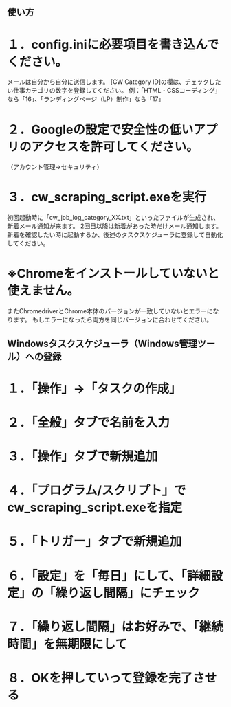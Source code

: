 ## 使い方
# １．config.iniに必要項目を書き込んでください。
メールは自分から自分に送信します。
[CW Category ID]の欄は、チェックしたい仕事カテゴリの数字を登録してください。
例：「HTML・CSSコーディング」なら「16」、「ランディングページ（LP）制作」なら「17」

# ２．Googleの設定で安全性の低いアプリのアクセスを許可してください。
（アカウント管理→セキュリティ）

# ３．cw_scraping_script.exeを実行
初回起動時に「cw_job_log_category_XX.txt」といったファイルが生成され、新着メール通知が来ます。
2回目以降は新着があった時だけメール通知します。
新着を確認したい時に起動するか、後述のタスクスケジューラに登録して自動化してください。

# ※Chromeをインストールしていないと使えません。
またChromedriverとChrome本体のバージョンが一致していないとエラーになります。
もしエラーになったら両方を同じバージョンに合わせてください。

## Windowsタスクスケジューラ（Windows管理ツール）への登録
# １．「操作」→「タスクの作成」
# ２．「全般」タブで名前を入力
# ３．「操作」タブで新規追加
# ４．「プログラム/スクリプト」でcw_scraping_script.exeを指定
# ５．「トリガー」タブで新規追加
# ６．「設定」を「毎日」にして、「詳細設定」の「繰り返し間隔」にチェック
# ７．「繰り返し間隔」はお好みで、「継続時間」を無期限にして
# ８．OKを押していって登録を完了させる
